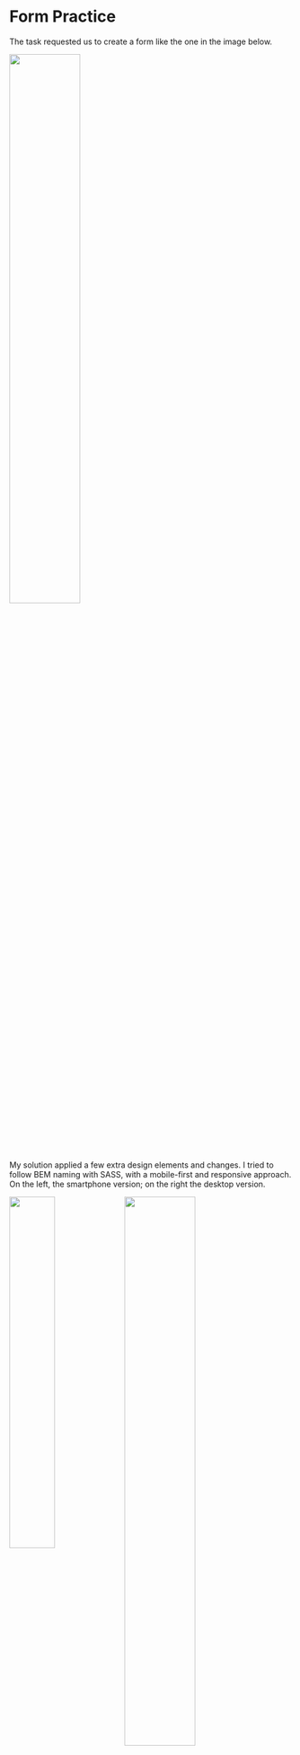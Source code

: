 # Form Practice

The task requested us to create a form like the one in the image below.

<img src="https://user-images.githubusercontent.com/65077544/108970550-43305880-7682-11eb-8372-4335d3981aa1.png" width="50%">

My solution applied a few extra design elements and changes. I tried to follow BEM naming with SASS, with a mobile-first and responsive approach. On the left, the smartphone version;
on the right the desktop version.

<img src="https://user-images.githubusercontent.com/65077544/108971863-0ca70d80-7683-11eb-819d-ca324f1eef65.JPG" width="40%" align="left">
<img src="https://user-images.githubusercontent.com/65077544/108971816-fc8f2e00-7682-11eb-9e8a-7afef8cf956c.JPG" width="50%" >
